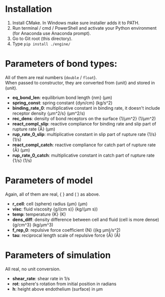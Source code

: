 # Installation

1. Install CMake. In Windows make sure installer adds it to PATH.
1. Run terminal / cmd / PowerShell and activate your Python environment (for Anaconda use Anaconda prompt).
1. Go to Git root (this directory).
1. Type `pip install ./engine/`

# Parameters of bond types:

All of them are real numbers (`double` / `float`).  
When passed to constructor, they are converted from {unit} and stored in (unit).

* **eq_bond_len**: equilibrium bond length {nm} (μm)
* **spring_const**: spring constant {dyn/cm} (kg/s^2)
* **binding_rate_0**: multiplicative constant in binding rate, it doesn't include receptor density {μm^2/s} (μm^2/s)
* **rec_dens**: density of bond receptors on the surface {1/μm^2} (1/μm^2)
* **react_compl_slip**: reactive compliance for binding rate and slip part of rupture rate {Å} (μm)
* **rup_rate_0_slip**: multiplicative constant in slip part of rupture rate {1/s} (1/s)
* **react_compl_catch**: reactive compliance for catch part of rupture rate {Å} (μm)
* **rup_rate_0_catch**: multiplicative constant in catch part of rupture rate {1/s} (1/s)

# Parameters of model

Again, all of them are real, { } and ( ) as above.

* **r_cell**: cell (sphere) radius {μm} (μm)
* **visc**: fluid viscosity {g/(cm s)} (kg/(μm s))
* **temp**: temperature {K} (K)
* **dens_diff**: density difference between cell and fluid (cell is more dense) {g/cm^3} (kg/μm^3)
* **f_rep_0**: repulsive force coefficient {N} ((kg μm)/s^2)
* **tau**: reciprocal length scale of repulsive force {Å} (Å)

# Parameters of simulation

All real, no unit conversion.

* **shear_rate**: shear rate in 1/s
* **rot**: sphere's rotation from initial position in radians
* **h**: height above endothelium (surface) in μm
